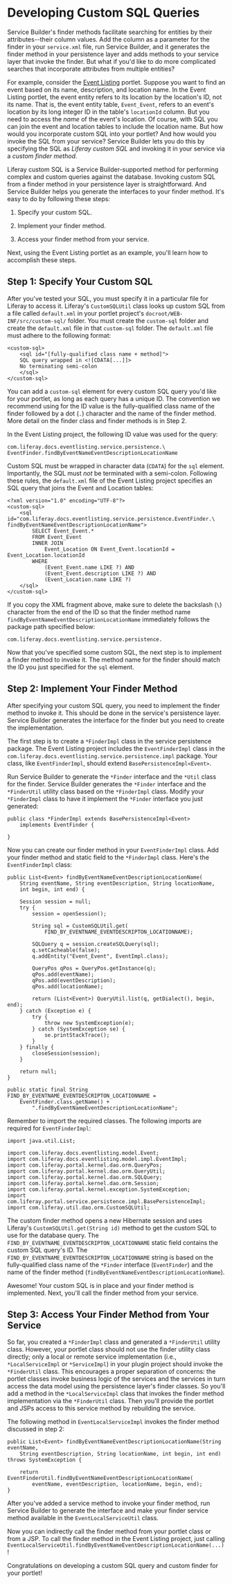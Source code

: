 # Developing Custom SQL Queries

Service Builder's finder methods facilitate searching for entities by their
attributes--their column values. Add the column as a parameter for the finder in
your `service.xml` file, run Service Builder, and it generates the finder method
in your persistence layer and adds methods to your service layer that invoke the
finder. But what if you'd like to do more complicated searches that incorporate
attributes from multiple entities? 

For example, consider the
[Event Listing](https://github.com/liferay/liferay-docs/tree/master/develop/tutorials/code/svc-build/event-listing-portlet)
portlet. Suppose you want to find an event based on its name, description, and
location name. In the Event Listing portlet, the event entity refers to its
location by the location's ID, not its name. That is, the event entity table,
`Event_Event`, refers to an event's location by its long integer ID in the
table's `locationId` column. But you need to access the *name* of the event's
location. Of course, with SQL you can join the event and location tables to
include the location name. But how would you incorporate custom SQL into your
portlet? And how would you invoke the SQL from your service? Service Builder
lets you do this by specifying the SQL as *Liferay custom SQL* and invoking it
in your service via a *custom finder method*.

Liferay custom SQL is a Service Builder-supported method for performing complex
and custom queries against the database. Invoking custom SQL from a finder
method in your persistence layer is straightforward. And Service Builder helps
you generate the interfaces to your finder method. It's easy to do by following
these steps: 

1. Specify your custom SQL. 

2. Implement your finder method. 

3. Access your finder method from your service. 

Next, using the Event Listing portlet as an example, you'll learn how to
accomplish these steps. 

## Step 1: Specify Your Custom SQL

After you've tested your SQL, you must specify it in a particular file for
Liferay to access it. Liferay's `CustomSQLUtil` class looks up custom SQL from a
file called `default.xml` in your portlet project's
`docroot/WEB-INF/src/custom-sql/` folder. You must create the `custom-sql`
folder and create the `default.xml` file in that `custom-sql` folder. The
`default.xml` file must adhere to the following format: 

    <custom-sql>
        <sql id="[fully-qualified class name + method]">
        SQL query wrapped in <![CDATA[...]]>
        No terminating semi-colon
        </sql>
    </custom-sql>

You can add a `custom-sql` element for every custom SQL query you'd like for
your portlet, as long as each query has a unique ID. The convention we recommend
using for the ID value is the fully-qualified class name of the finder followed
by a dot (`.`) character and the name of the finder method. More detail on the
finder class and finder methods is in Step 2. 

In the Event Listing project, the following ID value was used for the query: 

    com.liferay.docs.eventlisting.service.persistence.\
    EventFinder.findByEventNameEventDescriptionLocationName

Custom SQL must be wrapped in character data (`CDATA`) for the `sql` element.
Importantly, the SQL must *not* be terminated with a semi-colon. Following these
rules, the `default.xml` file of the Event Listing project specifies an SQL
query that joins the Event and Location tables: 

    <?xml version="1.0" encoding="UTF-8"?>
    <custom-sql>
        <sql id="com.liferay.docs.eventlisting.service.persistence.EventFinder.\
    findByEventNameEventDescriptionLocationName">
            SELECT Event_Event.*
            FROM Event_Event
            INNER JOIN 
                Event_Location ON Event_Event.locationId = Event_Location.locationId
            WHERE
                (Event_Event.name LIKE ?) AND
                (Event_Event.description LIKE ?) AND
                (Event_Location.name LIKE ?)
        </sql>
    </custom-sql>

If you copy the XML fragment above, make sure to delete the backslash (`\`)
character from the end of the ID so that the finder method name
`findByEventNameEventDescriptionLocationName` immediately follows the package
path specified below:

    com.liferay.docs.eventlisting.service.persistence.

Now that you've specified some custom SQL, the next step is to implement a
finder method to invoke it. The method name for the finder should match the ID
you just specified for the `sql` element. 

## Step 2: Implement Your Finder Method

After specifying your custom SQL query, you need to implement the finder method
to invoke it. This should be done in the service's persistence layer. Service
Builder generates the interface for the finder but you need to create the
implementation. 

The first step is to create a `*FinderImpl` class in the service persistence
package. The Event Listing project includes the `EventFinderImpl` class in the
`com.liferay.docs.eventlisting.service.persistence.impl` package. Your class,
like `EventFinderImpl`, should extend `BasePersistenceImpl<Event>`.

Run Service Builder to generate the `*Finder` interface and the `*Util` class
for the finder. Service Builder generates the `*Finder` interface and the
`*FinderUtil` utility class based on the `*FinderImpl` class. Modify your
`*FinderImpl` class to have it implement the `*Finder` interface you just
generated: 

    public class *FinderImpl extends BasePersistenceImpl<Event>
        implements EventFinder {

    }

Now you can create our finder method in your `EventFinderImpl` class. Add your
finder method and static field to the `*FinderImpl` class. Here's the
`EventFinderImpl` class:

    public List<Event> findByEventNameEventDescriptionLocationName(
        String eventName, String eventDescription, String locationName,
        int begin, int end) {
                
        Session session = null;
        try {
            session = openSession();

            String sql = CustomSQLUtil.get(
                FIND_BY_EVENTNAME_EVENTDESCRIPTON_LOCATIONNAME);
            
            SQLQuery q = session.createSQLQuery(sql);
            q.setCacheable(false);
            q.addEntity("Event_Event", EventImpl.class);

            QueryPos qPos = QueryPos.getInstance(q);  
            qPos.add(eventName);
            qPos.add(eventDescription);
            qPos.add(locationName);
            
            return (List<Event>) QueryUtil.list(q, getDialect(), begin, end);
        } catch (Exception e) {
            try {
                throw new SystemException(e);
            } catch (SystemException se) {
                se.printStackTrace();
            }
        } finally {
            closeSession(session);
        }

        return null;
    }	

    public static final String FIND_BY_EVENTNAME_EVENTDESCRIPTON_LOCATIONNAME =
        EventFinder.class.getName() +
            ".findByEventNameEventDescriptionLocationName";

Remember to import the required classes. The following imports are required for
`EventFinderImpl`: 

    import java.util.List;

    import com.liferay.docs.eventlisting.model.Event;
    import com.liferay.docs.eventlisting.model.impl.EventImpl;
    import com.liferay.portal.kernel.dao.orm.QueryPos;
    import com.liferay.portal.kernel.dao.orm.QueryUtil;
    import com.liferay.portal.kernel.dao.orm.SQLQuery;
    import com.liferay.portal.kernel.dao.orm.Session;
    import com.liferay.portal.kernel.exception.SystemException;
    import com.liferay.portal.service.persistence.impl.BasePersistenceImpl;
    import com.liferay.util.dao.orm.CustomSQLUtil;

The custom finder method opens a new Hibernate session and uses Liferay's
`CustomSQLUtil.get(String id)` method to get the custom SQL to use for the
database query. The `FIND_BY_EVENTNAME_EVENTDESCRIPTON_LOCATIONNAME` static
field contains the custom SQL query's ID. The
`FIND_BY_EVENTNAME_EVENTDESCRIPTON_LOCATIONNAME` string is based on the
fully-qualified class name of the `*Finder` interface (`EventFinder`) and
the name of the finder method (`findByEventNameEventDescriptionLocationName`). 

Awesome! Your custom SQL is in place and your finder method is implemented.
Next, you'll call the finder method from your service. 

## Step 3: Access Your Finder Method from Your Service

So far, you created a `*FinderImpl` class and generated a `*FinderUtil` utility
class. However, your portlet class should not use the finder utility class
directly; only a local or remote service implementation (i.e.,
`*LocalServiceImpl` or `*ServiceImpl`) in your plugin project should invoke the
`*FinderUtil` class. This encourages a proper separation of concerns: the
portlet classes invoke business logic of the services and the services in turn
access the data model using the persistence layer's finder classes. So you'll
add a method in the `*LocalServiceImpl` class that invokes the finder method
implementation via the `*FinderUtil` class. Then you'll provide the portlet and
JSPs access to this service method by rebuilding the service.

The following method in `EventLocalServiceImpl` invokes the finder method
discussed in step 2: 

    public List<Event> findByEventNameEventDescriptionLocationName(String eventName,
        String eventDescription, String locationName, int begin, int end)
    throws SystemException {
		
        return EventFinderUtil.findByEventNameEventDescriptionLocationName(
            eventName, eventDescription, locationName, begin, end);
    }	

After you've added a service method to invoke your finder method, run Service
Builder to generate the interface and make your finder service method available
in the `EventLocalServiceUtil` class. 

Now you can indirectly call the finder method from your portlet class or from a
JSP. To call the finder method in the Event Listing project, just calling
`EventLocalServiceUtil.findByEventNameEventDescriptionLocationName(...)`! 

<!-- Note, the view JSP currently does not call
EventLocalServiceUtil.findByEventNameEventDescriptionLocationName(...). We may
want to include this in the solution. - Jim --> 

Congratulations on developing a custom SQL query and custom finder for your
portlet! 
